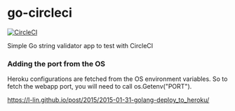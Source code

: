 # go-circleci

[![CircleCI](https://circleci.com/gh/twogg-git/go-circleci.svg?style=svg)](https://circleci.com/gh/twogg-git/go-circleci)

Simple Go string validator app to test with CircleCI


### Adding the port from the OS
Heroku configurations are fetched from the OS environment variables.
So to fetch the webapp port, you will need to call os.Getenv("PORT").

https://l-lin.github.io/post/2015/2015-01-31-golang-deploy_to_heroku/
